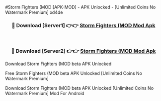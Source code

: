 #Storm Fighters (MOD [APK-MOD] - APK Unlocked - [Unlimited Coins No Watermark Premium] xd4de



<div align="center">

<h3>🔴 Download [Server1] 👉👉 <a href="https://momento.my/?title=Storm_Fighters_(MOD">Storm Fighters (MOD Mod Apk</a></h3><br>

<h3>🔴 Download [Server2] 👉👉 <a href="https://momento.my/?title=Storm_Fighters_(MOD">Storm Fighters (MOD Mod Apk</a></h3>
</div>



Download Storm Fighters (MOD beta APK Unlocked

Free Storm Fighters (MOD beta APK Unlocked [Unlimited Coins No Watermark Premium]

Download Storm Fighters (MOD beta APK Unlocked [Unlimited Coins No Watermark Premium] Mod For Android
